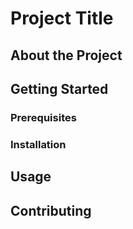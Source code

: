 # Project Title

## About the Project

[//]: # (This is where you would describe your project.)

## Getting Started

[//]: # (This is where you would provide instructions on how to get a copy of the project up and running on your local machine for development and testing purposes.)

### Prerequisites

[//]: # (This is where you would list things you need to install the software and how to install them.)

### Installation

[//]: # (This is where you would provide a step-by-step series of examples that tell you how to get a development environment running.)

## Usage

[//]: # (This is where you would provide examples of how to use your project.)

## Contributing

[//]: # (This is where you would explain how others can contribute to your project.)
